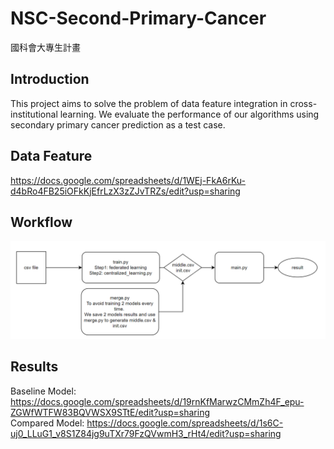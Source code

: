 # NSC-Second-Primary-Cancer
國科會大專生計畫

## Introduction
This project aims to solve the problem of data feature integration in cross-institutional learning. We evaluate the performance of our algorithms using secondary primary cancer prediction as a test case.

## Data Feature
https://docs.google.com/spreadsheets/d/1WEj-FkA6rKu-d4bRo4FB25iOFkKjEfrLzX3zZJvTRZs/edit?usp=sharing


## Workflow
![alt text](image.png)

## Results
Baseline Model: https://docs.google.com/spreadsheets/d/19rnKfMarwzCMmZh4F_epu-ZGWfWTFW83BQVWSX9STtE/edit?usp=sharing     
Compared Model: https://docs.google.com/spreadsheets/d/1s6C-uj0_LLuG1_v8S1Z84jg9uTXr79FzQVwmH3_rHt4/edit?usp=sharing